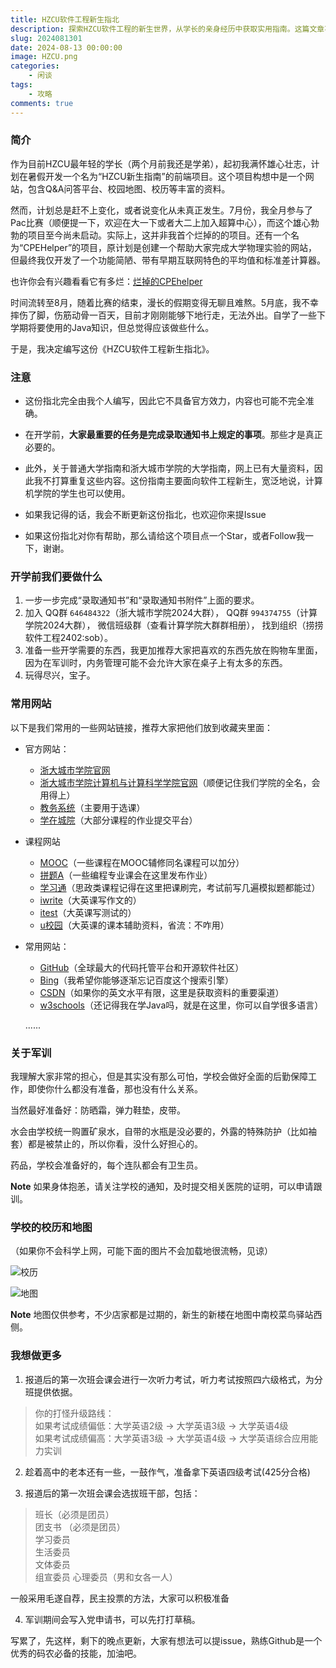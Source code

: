 ```yaml
---
title: HZCU软件工程新生指北
description: 探索HZCU软件工程的新生世界，从学长的亲身经历中获取实用指南。这篇文章不仅分享了作者的大学生活和未完成的项目，还提供了详尽的开学准备清单、军训小贴士，以及如何高效利用校园资源。无论你是即将踏入大学的新生，还是对校园生活充满好奇的探索者，这份指南都将是你的理想伴侣。加入这场大学生活的冒险，一起发现更多可能！
slug: 2024081301
date: 2024-08-13 00:00:00
image: HZCU.png
categories: 
    - 闲谈
tags: 
    - 攻略
comments: true
---
```


### 简介

作为目前HZCU最年轻的学长（两个月前我还是学弟），起初我满怀雄心壮志，计划在暑假开发一个名为“HZCU新生指南”的前端项目。这个项目构想中是一个网站，包含Q&A问答平台、校园地图、校历等丰富的资料。

然而，计划总是赶不上变化，或者说变化从未真正发生。7月份，我全月参与了Pac比赛（顺便提一下，欢迎在大一下或者大二上加入超算中心），而这个雄心勃勃的项目至今尚未启动。实际上，这并非我首个烂掉的的项目。还有一个名为“CPEHelper”的项目，原计划是创建一个帮助大家完成大学物理实验的网站，但最终我仅开发了一个功能简陋、带有早期互联网特色的平均值和标准差计算器。

也许你会有兴趣看看它有多烂：[烂掉的CPEhelper](https://baozhuhan.github.io/CPEhelper/)

时间流转至8月，随着比赛的结束，漫长的假期变得无聊且难熬。5月底，我不幸摔伤了脚，伤筋动骨一百天，目前才刚刚能够下地行走，无法外出。自学了一些下学期将要使用的Java知识，但总觉得应该做些什么。

于是，我决定编写这份《HZCU软件工程新生指北》。

### 注意

* 这份指北完全由我个人编写，因此它不具备官方效力，内容也可能不完全准确。

* 在开学前，**大家最重要的任务是完成录取通知书上规定的事项**。那些才是真正必要的。

* 此外，关于普通大学指南和浙大城市学院的大学指南，网上已有大量资料，因此我不打算重复这些内容。这份指南主要面向软件工程新生，宽泛地说，计算机学院的学生也可以使用。

* 如果我记得的话，我会不断更新这份指北，也欢迎你来提Issue

* 如果这份指北对你有帮助，那么请给这个项目点一个Star，或者Follow我一下，谢谢。

### 开学前我们要做什么

1. 一步一步完成“录取通知书”和“录取通知书附件”上面的要求。
2. 加入
   QQ群 `646484322`（浙大城市学院2024大群），
   QQ群 `994374755`（计算学院2024大群），
   微信班级群（查看计算学院大群群相册），
   找到组织（捞捞软件工程2402:sob）。
3. 准备一些开学需要的东西，我更加推荐大家把喜欢的东西先放在购物车里面，因为在军训时，内务管理可能不会允许大家在桌子上有太多的东西。
4. 玩得尽兴，宝子。

### 常用网站

以下是我们常用的一些网站链接，推荐大家把他们放到收藏夹里面：

* 官方网站：

  * [浙大城市学院官网](http://www.zucc.edu.cn/)
  * [浙大城市学院计算机与计算科学学院官网](http://jsxy.zucc.edu.cn/)（顺便记住我们学院的全名，会用得上）
  * [教务系统](http://ijw.hzcu.edu.cn/xtgl/login_slogin.html)（主要用于选课）
  * [学在城院](https://course.hzcu.edu.cn/hzcu)（大部分课程的作业提交平台）
* 课程网站
  * [MOOC](https://www.icourse163.org/)（一些课程在MOOC辅修同名课程可以加分）
  * [拼题A](https://pintia.cn/)（一些编程专业课会在这里发布作业）
  * [学习通](https://v8.chaoxing.com/)（思政类课程记得在这里把课刷完，考试前写几遍模拟题都能过）
  * [iwrite](https://iwrite.unipus.cn/login)（大英课写作文的）
  * [itest](https://itestcloud.unipus.cn/)（大英课写测试的）
  * [u校园](https://u.unipus.cn/)（大英课的课本辅助资料，省流：不咋用）
* 常用网站：

  * [GitHub](https://github.com/)（全球最大的代码托管平台和开源软件社区）
  * [Bing](https://cn.bing.com/?mkt=zh-CN)（我希望你能够逐渐忘记百度这个搜索引擎）
  * [CSDN](https://www.csdn.net/)（如果你的英文水平有限，这里是获取资料的重要渠道）
  * [w3schools](https://w3schools.com/)（还记得我在学Java吗，就是在这里，你可以自学很多语言）

  ......

### 关于军训

我理解大家非常的担心，但是其实没有那么可怕，学校会做好全面的后勤保障工作，即使你什么都没有准备，那也没有什么关系。  

当然最好准备好：防晒霜，弹力鞋垫，皮带。  

水会由学校统一购置矿泉水，自带的水瓶是没必要的，外露的特殊防护（比如袖套）都是被禁止的，所以你看，没什么好担心的。  

药品，学校会准备好的，每个连队都会有卫生员。  

**Note** 如果身体抱恙，请关注学校的通知，及时提交相关医院的证明，可以申请跟训。  

### 学校的校历和地图

（如果你不会科学上网，可能下面的图片不会加载地很流畅，见谅）

![校历](calendar.jpg)

![地图](schoolmap.jpg)

**Note** 地图仅供参考，不少店家都是过期的，新生的新楼在地图中南校菜鸟驿站西侧。

### 我想做更多

1. 报道后的第一次班会课会进行一次听力考试，听力考试按照四六级格式，为分班提供依据。
> 你的打怪升级路线：  
> 如果考试成绩偏低：大学英语2级 -> 大学英语3级 -> 大学英语4级  
> 如果考试成绩偏高：大学英语3级 -> 大学英语4级 -> 大学英语综合应用能力实训  

2. 趁着高中的老本还有一些，一鼓作气，准备拿下英语四级考试(425分合格)

3. 报道后的第一次班会课会选拔班干部，包括：
> 班长（必须是团员）  
> 团支书 （必须是团员）  
> 学习委员  
> 生活委员  
> 文体委员  
> 组宣委员 
> 心理委员（男和女各一人）

一般采用毛遂自荐，民主投票的方法，大家可以积极准备

4. 军训期间会写入党申请书，可以先打打草稿。

写累了，先这样，剩下的晚点更新，大家有想法可以提issue，熟练Github是一个优秀的码农必备的技能，加油吧。